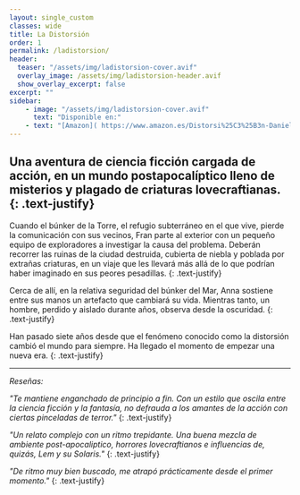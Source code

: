 ```yaml
---
layout: single_custom
classes: wide
title: La Distorsión
order: 1
permalink: /ladistorsion/
header:
  teaser: "/assets/img/ladistorsion-cover.avif"
  overlay_image: /assets/img/ladistorsion-header.avif
  show_overlay_excerpt: false
excerpt: ""
sidebar:
    - image: "/assets/img/ladistorsion-cover.avif"
      text: "Disponible en:"
    - text: "[Amazon]( https://www.amazon.es/Distorsi%25C3%25B3n-Daniel-L%25C3%25A1zaro-Iglesias-ebook/dp/B08F5L879M/?&_encoding=UTF8&tag=dlazaroi-21&linkCode=ur2&linkId=bad8de86c5825bb742a86bbf4bd30587&camp=3638&creative=24630 ){:target='_blank' .btn .btn--success}"
---
```


**Una aventura de ciencia ficción cargada de acción, en un mundo postapocalíptico lleno de misterios y plagado de criaturas lovecraftianas.**
{: .text-justify}
----

Cuando el búnker de la Torre, el refugio subterráneo en el que vive, pierde la comunicación con sus vecinos, Fran parte al exterior con un pequeño equipo de exploradores a investigar la causa del problema. 
Deberán recorrer las ruinas de la ciudad destruida, cubierta de niebla y poblada por extrañas criaturas, en un viaje que les llevará más allá de lo que podrían haber imaginado en sus peores pesadillas.
{: .text-justify}

Cerca de allí, en la relativa seguridad del búnker del Mar, Anna sostiene entre sus manos un artefacto que cambiará su vida. Mientras tanto, un hombre, perdido y aislado durante años, observa desde la oscuridad.
{: .text-justify}

Han pasado siete años desde que el fenómeno conocido como la distorsión cambió el mundo para siempre. Ha llegado el momento de empezar una nueva era.
{: .text-justify}

----

*Reseñas:*

*"Te mantiene enganchado de principio a fin. Con un estilo que oscila entre la ciencia ficción y la fantasía, no defrauda a los amantes de la acción con ciertas pinceladas de terror."*
{: .text-justify}

*"Un relato complejo con un ritmo trepidante. Una buena mezcla de ambiente post-apocaliptico, horrores lovecraftianos e influencias de, quizás, Lem y su Solaris."*
{: .text-justify}

*"De ritmo muy bien buscado, me atrapó prácticamente desde el primer momento."*
{: .text-justify}